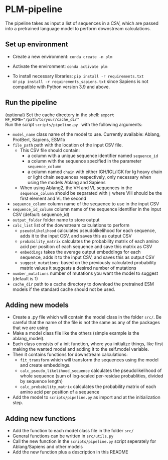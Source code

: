 # PLM-pipeline

The pipeline takes as input a list of sequences in a CSV, which are passed into a pretrained language model to perform downstream calculations.

## Set up environment

- Create a new environment:
`conda create -n plm`

- Activate the environment:
`conda activate plm`

- To install necessary libraries:
`pip install -r requirements.txt`  
or `pip install -r requirements_sapiens.txt` since Sapiens is not compatible with Python version 3.9 and above.

## Run the pipeline
(optional) Set the cache directory in the shell: `export HF_HOME="/path/to/your/cache_dir"`  
Run the script `scripts/pipeline.py ` with the following arguments:
- `model_name` class name of the model to use. Currently available: Ablang, ProtBert, Sapiens, ESM1b
- `file_path` path with the location of the input CSV file.
    - This CSV file should contain:
        - a column with a unique sequence identifier named `sequence_id`
        - a column with the sequence specified in the parameter `sequence_column`
        - a column named `chain` with either IGH/IGL/IGK for Ig heavy chain or light chain sequences respectively, only necessary when using the models Ablang and Sapiens   
    - When using Ablang2, the VH and VL sequences in the `sequence_column` should be separated with `|` where VH should be the first element and VL the second  
- `sequence_column` column name of the sequence to use in the input CSV
- `sequence_id_column` column name of the sequence identifier in the input CSV (default: sequence_id)
- `output_folder` folder name to store output
- `calc_list` list of the downstream calculations to perform
    - `pseudolikelihood` calculates pseudolikelihood for each sequence, adds it to the input CSV, and saves this as output CSV
    - `probability_matrix` calculates the probability matrix of each amino acid per position of each sequence and save this matrix as CSV
    - `embeddings` takes the average output embeddings for each sequence, adds it to the input CSV, and saves this as output CSV
    - `suggest_mutations`: based on the previously calculated probability matrix values it suggests a desired number of mutations
- `number_mutations` number of mutations you want the model to suggest (default is 1)
- `cache_dir` path to a cache directory to download the pretrained ESM models if the standard cache should not be used.

## Adding new models
- Create a .py file which will contain the model class in the folder `src/`. Be careful that the name of the file is not the same as any of the packages that we are using
- Make a model class file like the others (simple example is the ablang_model). 
- Each class consists of a init function, where you initialize things, like first making the wanted model and adding it to the self.model variable. 
- Then it contains functions for downstream calculations:
    - `fit_transform` which will transform the sequences using the model and create embeddings.
    - `calc_pseudo_likelihood_sequence` calculates the pseudolikelihood of whole sequence (sum of log-scaled per-residue probablities, divided by sequence length)
    - `calc_probability_matrix` calculates the probability matrix of each amino acid per position of a sequence
- Add the model to `scripts/pipeline.py` as import and at the initialization step.

## Adding new functions
- Add the function to each model class file in the folder `src/`
- General functions can be written in `src/utils.py`
- Call the new function in the `scripts/pipeline.py` script seperately for Ablang/Sapiens and other models
- Add the new function plus a description in this README

